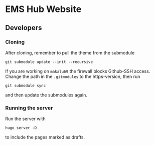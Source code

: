 # EMS Hub Website

## Developers

### Cloning
After cloning, remember to pull the theme from the submodule
```
git submodule update --init --recursive
```

If you are working on `makalu69` the firewall blocks Github-SSH access.
Change the path in the `.gitmodules` to the https-version, then run
```
git submodule sync
```

and then update the submodules again. 

### Running the server
Run the server with 
```
hugo server -D
```

to include the pages marked as drafts.
